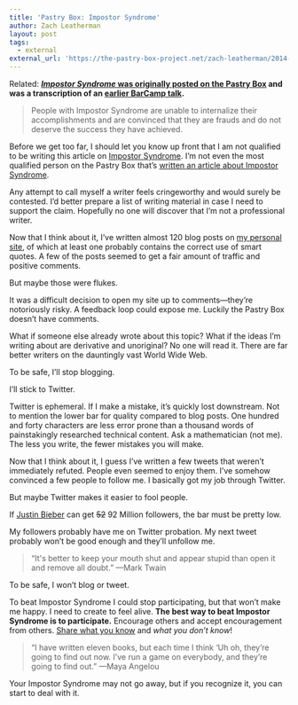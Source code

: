 ```yaml
---
title: 'Pastry Box: Impostor Syndrome'
author: Zach Leatherman
layout: post
tags:
  - external
external_url: 'https://the-pastry-box-project.net/zach-leatherman/2014-june-7'
---
```


Related: **[*Impostor Syndrome* was originally posted on the Pastry Box](https://the-pastry-box-project.net/zach-leatherman/2014-june-7) and was a transcription of an [earlier BarCamp talk](/web/impostor/).**

> People with Impostor Syndrome are unable to internalize their accomplishments and are convinced that they are frauds and do not deserve the success they have achieved.

Before we get too far, I should let you know up front that I am not qualified to be writing this article on [Impostor Syndrome](https://en.wikipedia.org/wiki/Impostor_syndrome). I’m not even the most qualified person on the Pastry Box that’s [written an article about Impostor Syndrome](https://the-pastry-box-project.net/angelina-fabbro/2013-june-11).

Any attempt to call myself a writer feels cringeworthy and would surely be contested. I’d better prepare a list of writing material in case I need to support the claim. Hopefully no one will discover that I’m not a professional writer.

Now that I think about it, I’ve written almost 120 blog posts on [my personal site](https://www.zachleat.com/web/), of which at least one probably contains the correct use of smart quotes. A few of the posts seemed to get a fair amount of traffic and positive comments.

But maybe those were flukes.

It was a difficult decision to open my site up to comments—they’re notoriously risky. A feedback loop could expose me. Luckily the Pastry Box doesn’t have comments.

What if someone else already wrote about this topic? What if the ideas I’m writing about are derivative and unoriginal? No one will read it. There are far better writers on the dauntingly vast World Wide Web.

To be safe, I’ll stop blogging.

I’ll stick to Twitter.

Twitter is ephemeral. If I make a mistake, it’s quickly lost downstream. Not to mention the lower bar for quality compared to blog posts. One hundred and forty characters are less error prone than a thousand words of painstakingly researched technical content. Ask a mathematician (not me). The less you write, the fewer mistakes you will make.

Now that I think about it, I guess I’ve written a few tweets that weren’t immediately refuted. People even seemed to enjoy them. I’ve somehow convinced a few people to follow me. I basically got my job through Twitter.

But maybe Twitter makes it easier to fool people.

If [Justin Bieber](https://twitter.com/JustinBieber) can get ~~52~~ 92 Million followers, the bar must be pretty low.

My followers probably have me on Twitter probation. My next tweet probably won’t be good enough and they’ll unfollow me.

> “It's better to keep your mouth shut and appear stupid than open it and remove all doubt.” —Mark Twain

To be safe, I won’t blog or tweet.

To beat Impostor Syndrome I could stop participating, but that won’t make me happy. I need to create to feel alive. **The best way to beat Impostor Syndrome is to participate.** Encourage others and accept encouragement from others. [Share what you know](https://the-pastry-box-project.net/brad-frost/2014-may-1) and *what you don’t know*!

> “I have written eleven books, but each time I think ‘Uh oh, they’re going to find out now. I’ve run a game on everybody, and they’re going to find out.” —Maya Angelou

Your Impostor Syndrome may not go away, but if you recognize it, you can start to deal with it.
